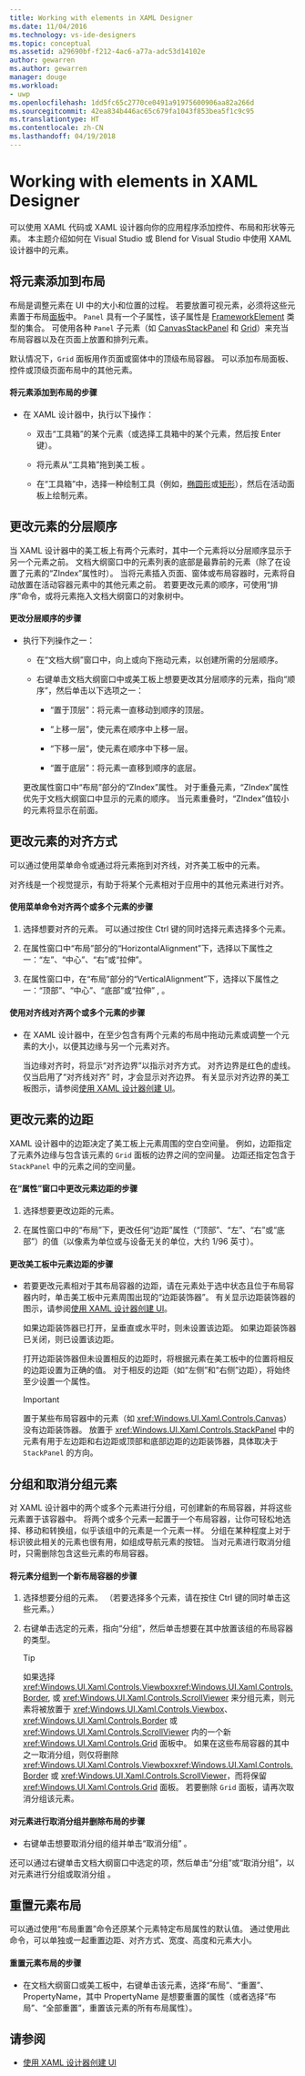```yaml
---
title: Working with elements in XAML Designer
ms.date: 11/04/2016
ms.technology: vs-ide-designers
ms.topic: conceptual
ms.assetid: a29690bf-f212-4ac6-a77a-adc53d14102e
author: gewarren
ms.author: gewarren
manager: douge
ms.workload:
- uwp
ms.openlocfilehash: 1dd5fc65c2770ce0491a91975600906aa82a266d
ms.sourcegitcommit: 42ea834b446ac65c679fa1043f853bea5f1c9c95
ms.translationtype: HT
ms.contentlocale: zh-CN
ms.lasthandoff: 04/19/2018
---
```

# <a name="working-with-elements-in-xaml-designer"></a>Working with elements in XAML Designer
可以使用 XAML 代码或 XAML 设计器向你的应用程序添加控件、布局和形状等元素。 本主题介绍如何在 Visual Studio 或 Blend for Visual Studio 中使用 XAML 设计器中的元素。

## <a name="adding-an-element-to-a-layout"></a>将元素添加到布局
 布局是调整元素在 UI 中的大小和位置的过程。 若要放置可视元素，必须将这些元素置于布局[面板](http://msdn.microsoft.com/library/windows/apps/windows.ui.xaml.controls.panel.aspx)中。 `Panel` 具有一个子属性，该子属性是 [FrameworkElement](http://msdn.microsoft.com/library/windows/apps/br208706.aspx) 类型的集合。 可使用各种 `Panel` 子元素（如 [Canvas](http://msdn.microsoft.com/library/windows/apps/windows.ui.xaml.controls.canvas.aspx)[StackPanel](http://msdn.microsoft.com/library/windows/apps/windows.ui.xaml.controls.stackpanel.aspx) 和 [Grid](http://msdn.microsoft.com/library/windows/apps/windows.ui.xaml.controls.grid.aspx)）来充当布局容器以及在页面上放置和排列元素。

 默认情况下，`Grid` 面板用作页面或窗体中的顶级布局容器。 可以添加布局面板、控件或顶级页面布局中的其他元素。

#### <a name="to-add-an-element-to-a-layout"></a>将元素添加到布局的步骤

-   在 XAML 设计器中，执行以下操作：

    -   双击“工具箱”的某个元素（或选择工具箱中的某个元素，然后按 Enter 键）。

    -   将元素从“工具箱”拖到美工板 。

    -   在“工具箱”中，选择一种绘制工具（例如，[椭圆形](http://msdn.microsoft.com/library/windows/apps/windows.ui.xaml.shapes.ellipse.aspx)或[矩形](http://msdn.microsoft.com/library/windows/apps/windows.ui.xaml.shapes.rectangle.aspx)），然后在活动面板上绘制元素。

## <a name="changing-the-layering-order-of-elements"></a>更改元素的分层顺序
 当 XAML 设计器中的美工板上有两个元素时，其中一个元素将以分层顺序显示于另一个元素之前。 文档大纲窗口中的元素列表的底部是最靠前的元素（除了在设置了元素的“ZIndex”属性时）。 当将元素插入页面、窗体或布局容器时，元素将自动放置在活动容器元素中的其他元素之前。 若要更改元素的顺序，可使用“排序”命令，或将元素拖入文档大纲窗口的对象树中。

#### <a name="to-change-the-layering-order"></a>更改分层顺序的步骤

-   执行下列操作之一：

    -   在“文档大纲”窗口中，向上或向下拖动元素，以创建所需的分层顺序。

    -   右键单击文档大纲窗口中或美工板上想要更改其分层顺序的元素，指向“顺序”，然后单击以下选项之一：

        -   “置于顶层”：将元素一直移动到顺序的顶层。

        -   “上移一层”，使元素在顺序中上移一层。

        -   “下移一层”，使元素在顺序中下移一层。

        -   “置于底层”：将元素一直移到顺序的底层。

     更改属性窗口中“布局”部分的“ZIndex”属性。 对于重叠元素，“ZIndex”属性优先于文档大纲窗口中显示的元素的顺序。 当元素重叠时，“ZIndex”值较小的元素将显示在前面。

## <a name="changing-the-alignment-of-an-element"></a>更改元素的对齐方式
 可以通过使用菜单命令或通过将元素拖到对齐线，对齐美工板中的元素。

 对齐线是一个视觉提示，有助于将某个元素相对于应用中的其他元素进行对齐。

#### <a name="to-align-two-or-more-elements-by-using-menu-commands"></a>使用菜单命令对齐两个或多个元素的步骤

1.  选择想要对齐的元素。 可以通过按住 Ctrl 键的同时选择元素选择多个元素。

2.  在属性窗口中“布局”部分的“HorizontalAlignment”下，选择以下属性之一：“左”、“中心”、“右”或“拉伸”。

3.  在属性窗口中，在“布局”部分的“VerticalAlignment”下，选择以下属性之一：“顶部”、“中心”、“底部”或“拉伸” , 。

#### <a name="to-align-two-or-more-elements-by-using-snaplines"></a>使用对齐线对齐两个或多个元素的步骤

-   在 XAML 设计器中，在至少包含有两个元素的布局中拖动元素或调整一个元素的大小，以便其边缘与另一个元素对齐。

     当边缘对齐时，将显示“对齐边界”以指示对齐方式。 对齐边界是红色的虚线。 仅当启用了“对齐线对齐”  时，才会显示对齐边界。 有关显示对齐边界的美工板图示，请参阅[使用 XAML 设计器创建 UI](../designers/creating-a-ui-by-using-xaml-designer-in-visual-studio.md)。

## <a name="changing-the-an-elements-margins"></a>更改元素的边距
 XAML 设计器中的边距决定了美工板上元素周围的空白空间量。 例如，边距指定了元素外边缘与包含该元素的 `Grid` 面板的边界之间的空间量。 边距还指定包含于 `StackPanel` 中的元素之间的空间量。

#### <a name="to-change-an-elements-margins-in-the-properties-window"></a>在“属性”窗口中更改元素边距的步骤

1.  选择想要更改边距的元素。

2.  在属性窗口中的“布局”下，更改任何“边距”属性（“顶部”、“左”、“右”或“底部”）的值（以像素为单位或与设备无关的单位，大约 1/96 英寸）。

#### <a name="to-change-an-elements-margins-in-the-artboard"></a>更改美工板中元素边距的步骤

-   若要更改元素相对于其布局容器的边距，请在元素处于选中状态且位于布局容器内时，单击美工板中元素周围出现的“边距装饰器”。 有关显示边距装饰器的图示，请参阅[使用 XAML 设计器创建 UI](../designers/creating-a-ui-by-using-xaml-designer-in-visual-studio.md)。

     如果边距装饰器已打开，呈垂直或水平时，则未设置该边距。 如果边距装饰器已关闭，则已设置该边距。

     打开边距装饰器但未设置相反的边距时，将根据元素在美工板中的位置将相反的边距设置为正确的值。 对于相反的边距（如“左侧”和“右侧”边距），将始终至少设置一个属性。

    > [!IMPORTANT]
    >  置于某些布局容器中的元素（如 <xref:Windows.UI.Xaml.Controls.Canvas>）没有边距装饰器。 放置于 <xref:Windows.UI.Xaml.Controls.StackPanel> 中的元素有用于左边距和右边距或顶部和底部边距的边距装饰器，具体取决于 `StackPanel` 的方向。

## <a name="grouping-and-ungrouping-elements"></a>分组和取消分组元素
 对 XAML 设计器中的两个或多个元素进行分组，可创建新的布局容器，并将这些元素置于该容器中。 将两个或多个元素一起置于一个布局容器，让你可轻松地选择、移动和转换组，似乎该组中的元素是一个元素一样。 分组在某种程度上对于标识彼此相关的元素也很有用，如组成导航元素的按钮。 当对元素进行取消分组时，只需删除包含这些元素的布局容器。

#### <a name="to-group-elements-into-a-new-layout-container"></a>将元素分组到一个新布局容器的步骤

1.  选择想要分组的元素。 （若要选择多个元素，请在按住 Ctrl 键的同时单击这些元素。）

2.  右键单击选定的元素，指向“分组”，然后单击想要在其中放置该组的布局容器的类型。

    > [!TIP]
    >  如果选择 <xref:Windows.UI.Xaml.Controls.Viewbox><xref:Windows.UI.Xaml.Controls.Border>, 或 <xref:Windows.UI.Xaml.Controls.ScrollViewer> 来分组元素，则元素将被放置于 <xref:Windows.UI.Xaml.Controls.Viewbox>、<xref:Windows.UI.Xaml.Controls.Border> 或 <xref:Windows.UI.Xaml.Controls.ScrollViewer> 内的一个新 <xref:Windows.UI.Xaml.Controls.Grid> 面板中。 如果在这些布局容器的其中之一取消分组，则仅将删除 <xref:Windows.UI.Xaml.Controls.Viewbox><xref:Windows.UI.Xaml.Controls.Border> 或 <xref:Windows.UI.Xaml.Controls.ScrollViewer>，而将保留 <xref:Windows.UI.Xaml.Controls.Grid> 面板。 若要删除 `Grid` 面板，请再次取消分组该元素。

#### <a name="to-ungroup-elements-and-delete-the-layout"></a>对元素进行取消分组并删除布局的步骤

-   右键单击想要取消分组的组并单击“取消分组” 。

 还可以通过右键单击文档大纲窗口中选定的项，然后单击“分组”或“取消分组”，以对元素进行分组或取消分组 。

## <a name="resetting-the-element-layout"></a>重置元素布局
 可以通过使用“布局重置”命令还原某个元素特定布局属性的默认值。 通过使用此命令，可以单独或一起重置边距、对齐方式、宽度、高度和元素大小。

#### <a name="to-reset-the-element-layout"></a>重置元素布局的步骤

-   在文档大纲窗口或美工板中，右键单击该元素，选择“布局”、“重置”、PropertyName，其中 PropertyName 是想要重置的属性（或者选择“布局”、“全部重置”，重置该元素的所有布局属性）。

## <a name="see-also"></a>请参阅

- [使用 XAML 设计器创建 UI](../designers/creating-a-ui-by-using-xaml-designer-in-visual-studio.md)